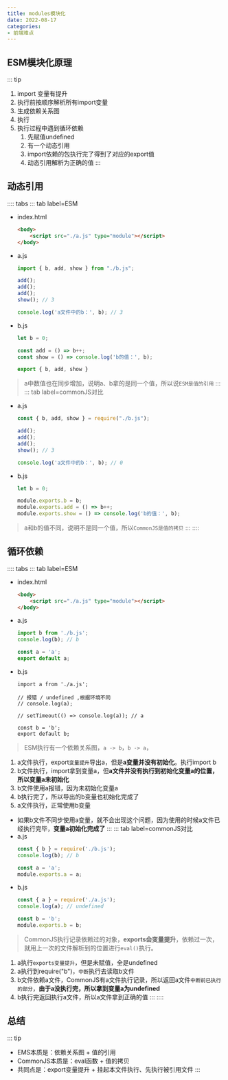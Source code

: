 ```yaml
---
title: modules模块化
date: 2022-08-17
categories: 
- 前端难点
---
```

## ESM模块化原理
::: tip
1. import 变量有提升
2. 执行前按顺序解析所有import变量
3. 生成依赖关系图
4. 执行
5. 执行过程中遇到循环依赖
   1. 先赋值undefined
   2. 有一个动态引用
   3. import依赖的包执行完了得到了对应的export值
   4. 动态引用解析为正确的值
:::
## 动态引用
:::: tabs
::: tab label=ESM
* index.html
    ```html
    <body>
        <script src="./a.js" type="module"></script>
    </body>
    ```
* a.js
    ```js
    import { b, add, show } from "./b.js";

    add();
    add();
    add();
    show(); // 3

    console.log('a文件中的b：', b); // 3
    ```
* b.js
    ```js
    let b = 0;

    const add = () => b++;
    const show = () => console.log('b的值：', b);

    export { b, add, show }
    ```
>a中数值也在同步增加，说明a、b拿的是同一个值，所以说`ESM是值的引用`
:::
::: tab label=commonJS对比
* a.js
    ```js
    const { b, add, show } = require("./b.js");

    add();
    add();
    add();
    show(); // 3

    console.log('a文件中的b：', b); // 0
    ```
* b.js
    ```js
    let b = 0;

    module.exports.b = b;
    module.exports.add = () => b++;
    module.exports.show = () => console.log('b的值：', b);
    ```
>a和b的值不同，说明不是同一个值，所以`CommonJS是值的拷贝`
:::
::::
## 循环依赖
:::: tabs
::: tab label=ESM
* index.html
    ```html
    <body>
        <script src="./a.js" type="module"></script>
    </body>
    ```
* a.js
    ```js
    import b from './b.js';
    console.log(b); // b

    const a = 'a';
    export default a;
    ```
* b.js
    ```js{3,4,6}
    import a from './a.js';

    // 报错 / undefined ,根据环境不同
    // console.log(a); 

    // setTimeout(() => console.log(a)); // a

    const b = 'b';
    export default b;
    ```
>ESM执行有一个依赖关系图，`a -> b`，`b -> a`，
1. a文件执行，export`变量提升`导出a，但是**a变量并没有初始化**。执行import b
2. b文件执行，import拿到变量a，但**a文件并没有执行到初始化变量a的位置，所以变量a未初始化**
3. b文件使用a报错，因为未初始化变量a
4. b执行完了，所以导出的b变量也初始化完成了
5. a文件执行，正常使用b变量
* 如果b文件不同步使用a变量，就不会出现这个问题，因为使用的时候a文件已经执行完毕，**变量a初始化完成了**
:::
::: tab label=commonJS对比
* a.js
    ```js
    const { b } = require('./b.js');
    console.log(b); // b

    const a = 'a';
    module.exports.a = a;
    ```
* b.js
    ```js
    const { a } = require('./a.js');
    console.log(a); // undefined

    const b = 'b';
    module.exports.b = b;
    ```
>CommonJS执行记录依赖过的对象，**exports会变量提升**，依赖过一次，就用上一次的文件解析到的位置进行`eval()`执行。  
1. a执行`exports变量提升`，但是未赋值，全是undefined
2. a执行到require("b")，`中断`执行去读取b文件
3. b文件依赖a文件，CommonJS有a文件执行记录，所以返回a文件`中断前已执行的部分`，**由于a没执行完，所以拿到变量a为undefined**
4. b执行完返回执行a文件，所以a文件拿到正确的值
:::
::::
## 总结
::: tip
* EMS本质是：依赖关系图 + 值的引用
* CommonJS本质是：eval函数 + 值的拷贝
* 共同点是：export变量提升 + 挂起本文件执行、先执行被引用文件
:::